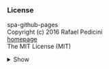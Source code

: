 ### License

spa-github-pages  
Copyright (c) 2016 Rafael Pedicini  
[homepage](https://github.com/rafgraph/spa-github-pages)  
The MIT License (MIT)  
<details>
<summary>Show</summary>

/public/404.html  
/public/index.html
</details>
